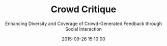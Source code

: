 ---
layout: post
date: 2015-09-26 15:10:00
title: Crowd Critique
subtitle: Enhancing Diversity and Coverage of Crowd-Generated Feedback through Social Interaction
image: /research/images/crowd_critique.png
members:
  - d00944010
brief: Feedback is an essential aspect of achieving better result for academic writing. It helps people understand the issue and improve their work in the iterative process. However, obtaining diverse and complete feedbacks from others remains a challenge. Recent studies focus on generating a high-quality single feedback by task decomposition and structured guidance, but neglect the improvement of overall feedback quality. Splitting the feedback process into small pieces in review writing task will loss the big picture in terms of context, struc- ture, and other global information.
---